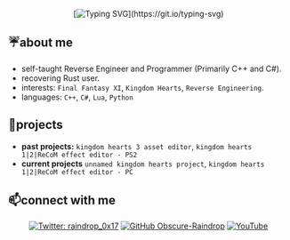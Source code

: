 <div align="center">

[![Typing SVG](https://readme-typing-svg.demolab.com?font=Fira+Code&size=12&duration=3000&pause=500&color=AE59FF&center=true&multiline=true&random=false&width=435&lines=hello+there!;i+am+an+obscure+raindrop%2C+just+looking+to+learn+new+things!)](https://git.io/typing-svg)

</div>

## ☔️about me

- self-taught Reverse Engineer and Programmer (Primarily C++ and C#).
- recovering Rust user.
- interests: `Final Fantasy XI`, `Kingdom Hearts`, `Reverse Engineering`.
- languages: `C++`, `C#`, `Lua`, `Python`

## 📓projects

- **past projects:** `kingdom hearts 3 asset editor`, `kingdom hearts 1|2|ReCoM effect editor - PS2`
- **current projects** `unnamed kingdom hearts project`, `kingdom hearts 1|2|ReCoM effect editor - PC`

## 📫connect with me

<div align="center">

[![Twitter: raindrop_0x17](https://img.shields.io/twitter/follow/raindrop_0x17?style=social)](https://twitter.com/raindrop_0x17)
[![GitHub Obscure-Raindrop](https://img.shields.io/github/followers/obscure-raindrop?label=follow&style=social)](https://github.com/obscure-raindrop)
[![YouTube](https://img.shields.io/youtube/channel/subscribers/UCVqtTr3iLc-NBoo0RhjtKAg)](https://www.youtube.com/channel/UCVqtTr3iLc-NBoo0RhjtKAg)

</div>
